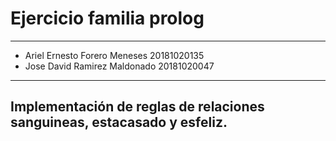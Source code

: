 # Ejercicio familia prolog
---
- Ariel Ernesto Forero Meneses 20181020135  
- Jose David Ramirez Maldonado 20181020047 
---
Implementación de reglas de relaciones sanguineas, estacasado y esfeliz.
---

